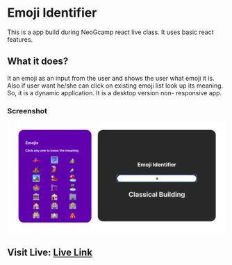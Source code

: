 # Emoji Identifier

This is a app build during NeoGcamp react live class. It uses basic react features. 

## What it does?

It an emoji as an input from the user  and shows the user what emoji it is. Also if user want he/she can click on existing emoji list look up its meaning. So, it is a dynamic application. It is a desktop version non- responsive app.

### Screenshot
![emoji-identifier-app-ss](src/emoji-identifier%20ss.png)

## Visit Live: [Live Link](http://emojiknow.netlify.app)




